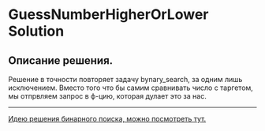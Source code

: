 # GuessNumberHigherOrLower Solution

## Описание решения.
Решение в точности повторяет задачу bynary_search, за одним лишь исключением. Вместо того что бы самим сравнивать число с таргетом, мы отпрвляем запрос в ф-цию, которая дулает это за нас.

---
[Идею решения бинарного поиска, можно посмотреть тут.](https://github.com/artem-telnov/solutions_algorithmic_problems/tree/main/solutions/binary_search/solution)